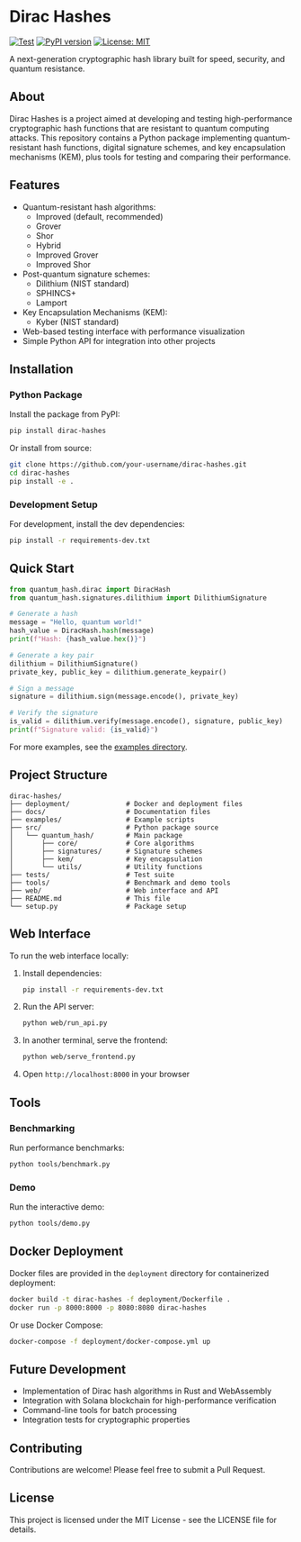 # Dirac Hashes

[![Test](https://github.com/yourusername/dirac-hashes/actions/workflows/test.yml/badge.svg)](https://github.com/yourusername/dirac-hashes/actions/workflows/test.yml)
[![PyPI version](https://badge.fury.io/py/dirac-hashes.svg)](https://badge.fury.io/py/dirac-hashes)
[![License: MIT](https://img.shields.io/badge/License-MIT-yellow.svg)](https://opensource.org/licenses/MIT)

A next-generation cryptographic hash library built for speed, security, and quantum resistance.

## About

Dirac Hashes is a project aimed at developing and testing high-performance cryptographic hash functions that are resistant to quantum computing attacks. This repository contains a Python package implementing quantum-resistant hash functions, digital signature schemes, and key encapsulation mechanisms (KEM), plus tools for testing and comparing their performance.

## Features

- Quantum-resistant hash algorithms:
  - Improved (default, recommended)
  - Grover
  - Shor
  - Hybrid
  - Improved Grover
  - Improved Shor
- Post-quantum signature schemes:
  - Dilithium (NIST standard)
  - SPHINCS+
  - Lamport
- Key Encapsulation Mechanisms (KEM):
  - Kyber (NIST standard)
- Web-based testing interface with performance visualization
- Simple Python API for integration into other projects

## Installation

### Python Package

Install the package from PyPI:

```bash
pip install dirac-hashes
```

Or install from source:

```bash
git clone https://github.com/your-username/dirac-hashes.git
cd dirac-hashes
pip install -e .
```

### Development Setup

For development, install the dev dependencies:

```bash
pip install -r requirements-dev.txt
```

## Quick Start

```python
from quantum_hash.dirac import DiracHash
from quantum_hash.signatures.dilithium import DilithiumSignature

# Generate a hash
message = "Hello, quantum world!"
hash_value = DiracHash.hash(message)
print(f"Hash: {hash_value.hex()}")

# Generate a key pair
dilithium = DilithiumSignature()
private_key, public_key = dilithium.generate_keypair()

# Sign a message
signature = dilithium.sign(message.encode(), private_key)

# Verify the signature
is_valid = dilithium.verify(message.encode(), signature, public_key)
print(f"Signature valid: {is_valid}")
```

For more examples, see the [examples directory](examples/).

## Project Structure

```
dirac-hashes/
├── deployment/              # Docker and deployment files
├── docs/                    # Documentation files
├── examples/                # Example scripts
├── src/                     # Python package source
│   └── quantum_hash/        # Main package
│       ├── core/            # Core algorithms
│       ├── signatures/      # Signature schemes
│       ├── kem/             # Key encapsulation
│       └── utils/           # Utility functions
├── tests/                   # Test suite
├── tools/                   # Benchmark and demo tools
├── web/                     # Web interface and API
├── README.md                # This file
└── setup.py                 # Package setup
```

## Web Interface

To run the web interface locally:

1. Install dependencies:
   ```bash
   pip install -r requirements-dev.txt
   ```

2. Run the API server:
   ```bash
   python web/run_api.py
   ```

3. In another terminal, serve the frontend:
   ```bash
   python web/serve_frontend.py
   ```

4. Open `http://localhost:8000` in your browser

## Tools

### Benchmarking

Run performance benchmarks:

```bash
python tools/benchmark.py
```

### Demo

Run the interactive demo:

```bash
python tools/demo.py
```

## Docker Deployment

Docker files are provided in the `deployment` directory for containerized deployment:

```bash
docker build -t dirac-hashes -f deployment/Dockerfile .
docker run -p 8000:8000 -p 8080:8080 dirac-hashes
```

Or use Docker Compose:

```bash
docker-compose -f deployment/docker-compose.yml up
```

## Future Development

- Implementation of Dirac hash algorithms in Rust and WebAssembly
- Integration with Solana blockchain for high-performance verification
- Command-line tools for batch processing
- Integration tests for cryptographic properties

## Contributing

Contributions are welcome! Please feel free to submit a Pull Request.

## License

This project is licensed under the MIT License - see the LICENSE file for details. 